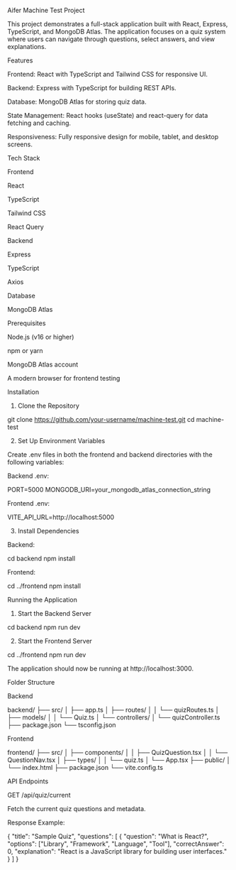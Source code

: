 Aifer Machine Test Project

This project demonstrates a full-stack application built with React, Express, TypeScript, and MongoDB Atlas. The application focuses on a quiz system where users can navigate through questions, select answers, and view explanations.

Features

Frontend: React with TypeScript and Tailwind CSS for responsive UI.

Backend: Express with TypeScript for building REST APIs.

Database: MongoDB Atlas for storing quiz data.

State Management: React hooks (useState) and react-query for data fetching and caching.

Responsiveness: Fully responsive design for mobile, tablet, and desktop screens.

Tech Stack

Frontend

React

TypeScript

Tailwind CSS

React Query

Backend

Express

TypeScript

Axios

Database

MongoDB Atlas

Prerequisites

Node.js (v16 or higher)

npm or yarn

MongoDB Atlas account

A modern browser for frontend testing

Installation

1. Clone the Repository

git clone https://github.com/your-username/machine-test.git
cd machine-test

2. Set Up Environment Variables

Create .env files in both the frontend and backend directories with the following variables:

Backend .env:

PORT=5000
MONGODB_URI=your_mongodb_atlas_connection_string

Frontend .env:

VITE_API_URL=http://localhost:5000

3. Install Dependencies

Backend:

cd backend
npm install

Frontend:

cd ../frontend
npm install

Running the Application

1. Start the Backend Server

cd backend
npm run dev

2. Start the Frontend Server

cd ../frontend
npm run dev

The application should now be running at http://localhost:3000.

Folder Structure

Backend

backend/
├── src/
│   ├── app.ts
│   ├── routes/
│   │   └── quizRoutes.ts
│   ├── models/
│   │   └── Quiz.ts
│   └── controllers/
│       └── quizController.ts
├── package.json
└── tsconfig.json

Frontend

frontend/
├── src/
│   ├── components/
│   │   ├── QuizQuestion.tsx
│   │   └── QuestionNav.tsx
│   ├── types/
│   │   └── quiz.ts
│   └── App.tsx
├── public/
│   └── index.html
├── package.json
└── vite.config.ts

API Endpoints

GET /api/quiz/current

Fetch the current quiz questions and metadata.

Response Example:

{
  "title": "Sample Quiz",
  "questions": [
    {
      "question": "What is React?",
      "options": ["Library", "Framework", "Language", "Tool"],
      "correctAnswer": 0,
      "explanation": "React is a JavaScript library for building user interfaces."
    }
  ]
}
